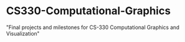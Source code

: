 # CS330-Computational-Graphics
"Final projects and milestones for CS-330 Computational Graphics and Visualization"

